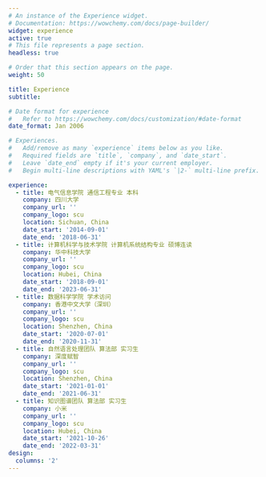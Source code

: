 ```yaml
---
# An instance of the Experience widget.
# Documentation: https://wowchemy.com/docs/page-builder/
widget: experience
active: true
# This file represents a page section.
headless: true

# Order that this section appears on the page.
weight: 50

title: Experience
subtitle:

# Date format for experience
#   Refer to https://wowchemy.com/docs/customization/#date-format
date_format: Jan 2006

# Experiences.
#   Add/remove as many `experience` items below as you like.
#   Required fields are `title`, `company`, and `date_start`.
#   Leave `date_end` empty if it's your current employer.
#   Begin multi-line descriptions with YAML's `|2-` multi-line prefix.

experience:
  - title: 电气信息学院 通信工程专业 本科
    company: 四川大学
    company_url: ''
    company_logo: scu
    location: Sichuan, China
    date_start: '2014-09-01'
    date_end: '2018-06-31'
  - title: 计算机科学与技术学院 计算机系统结构专业 硕博连读
    company: 华中科技大学
    company_url: ''
    company_logo: scu
    location: Hubei, China
    date_start: '2018-09-01'
    date_end: '2023-06-31'
  - title: 数据科学学院 学术访问
    company: 香港中文大学（深圳）
    company_url: ''
    company_logo: scu
    location: Shenzhen, China
    date_start: '2020-07-01'
    date_end: '2020-11-31'
  - title: 自然语言处理团队 算法部 实习生
    company: 深度赋智
    company_url: ''
    company_logo: scu
    location: Shenzhen, China
    date_start: '2021-01-01'
    date_end: '2021-06-31'
  - title: 知识图谱团队 算法部 实习生
    company: 小米
    company_url: ''
    company_logo: scu
    location: Hubei, China
    date_start: '2021-10-26'
    date_end: '2022-03-31'
design:
  columns: '2'
---
```

